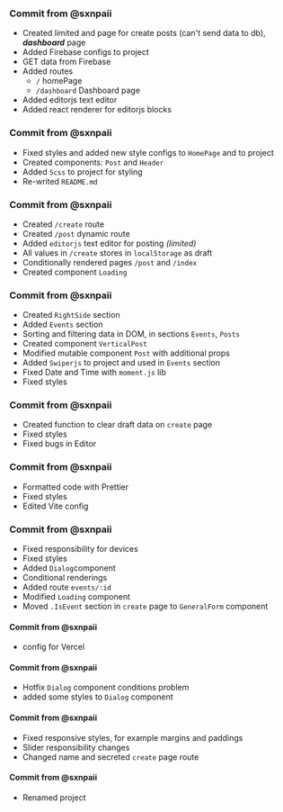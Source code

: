 ### Commit from @sxnpaii

- Created limited and page for create posts (can't send data to db), **_dashboard_** page
- Added Firebase configs to project
- GET data from Firebase
- Added routes
  - `/` homePage
  - `/dashboard` Dashboard page
- Added editorjs text editor
- Added react renderer for editorjs blocks

### Commit from @sxnpaii

- Fixed styles and added new style configs to `HomePage` and to project
- Created components: `Post` and `Header`
- Added `Scss` to project for styling
- Re-writed `README.md`

### Commit from @sxnpaii

- Created `/create` route
- Created `/post` dynamic route
- Added `editorjs` text editor for posting _(limited)_
- All values in `/create` stores in `localStorage` as draft
- Conditionally rendered pages `/post` and `/index`
- Created component `Loading`

### Commit from @sxnpaii

- Created `RightSide` section
- Added `Events` section
- Sorting and filtering data in DOM, in sections `Events`, `Posts`
- Created component `VerticalPost`
- Modified mutable component `Post` with additional props
- Added `Swiperjs` to project and used in `Events` section
- Fixed Date and Time with `moment.js` lib
- Fixed styles

### Commit from @sxnpaii

- Created function to clear draft data on `create` page
- Fixed styles
- Fixed bugs in Editor

### Commit from @sxnpaii

- Formatted code with Prettier
- Fixed styles
- Edited Vite config

### Commit from @sxnpaii

- Fixed responsibility for devices
- Fixed styles
- Added `Dialog`component
- Conditional renderings
- Added route `events/:id`
- Modified `Loading` component
- Moved `.IsEvent` section in `create` page to `GeneralForm` component

#### Commit from @sxnpaii

- config for Vercel

#### Commit from @sxnpaii

- Hotfix `Dialog` component conditions problem
- added some styles to `Dialog` component

#### Commit from @sxnpaii

- Fixed responsive styles, for example margins and paddings
- Slider responsibility changes
- Changed name and secreted `create` page route

#### Commit from @sxnpaii

- Renamed project